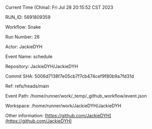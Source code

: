 Current Time (China): Fri Jul 28 20:15:52 CST 2023  

RUN_ID: 5691809359  

Workflow: Snake  

Run Number: 26  

Actor: JackieDYH  

Event Name: schedule  

Repository: JackieDYH/JackieDYH  

Commit SHA: 5006d7138f7e05cb7f7cb474cef9f80b9a7fd31d  

Ref: refs/heads/main  

Event Path: /home/runner/work/_temp/_github_workflow/event.json  

Workspace: /home/runner/work/JackieDYH/JackieDYH  

Other information: [https://github.com/JackieDYH](https://github.com/JackieDYH)
